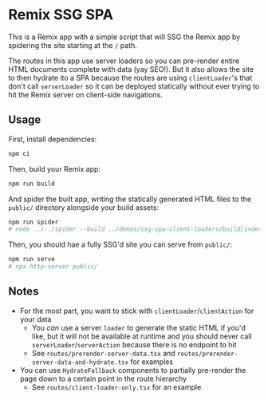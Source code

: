 # Remix SSG SPA

This is a Remix app with a simple script that will SSG the Remix app by spidering the site starting at the `/` path.

The routes in this app use server loaders so you can pre-render entire HTML documents complete with data (yay SEO!). But it also allows the site to then hydrate ito a SPA because the routes are using `clientLoader`'s that don't call `serverLoader` so it can be deployed statically without ever trying to hit the Remix server on client-side navigations.

## Usage

First, install dependencies:

```sh
npm ci
```

Then, build your Remix app:

```sh
npm run build
```

And spider the built app, writing the statically generated HTML files to the `public/` directory alongside your build assets:

```sh
npm run spider
# node ../../spider --build ../demos/ssg-spa-client-loaders/build/index.js --dir public
```

Then, you should hae a fully SSG'd site you can serve from `public/`:

```sh
npm run serve
# npx http-server public/
```

## Notes

- For the most part, you want to stick with `clientLoader`/`clientAction` for your data
  - You _can_ use a server `loader` to generate the static HTML if you'd like, but it will not be available at runtime and you should never call `serverLoader`/`serverAction` because there is no endpoint to hit
  - See `routes/prerender-server-data.tsx` and `routes/prerender-server-data-and-hydrate.tsx` for examples
- You can use `HydrateFallback` components to partially pre-render the page down to a certain point in the route hierarchy
  - See `routes/client-loader-only.tsx` for an example
